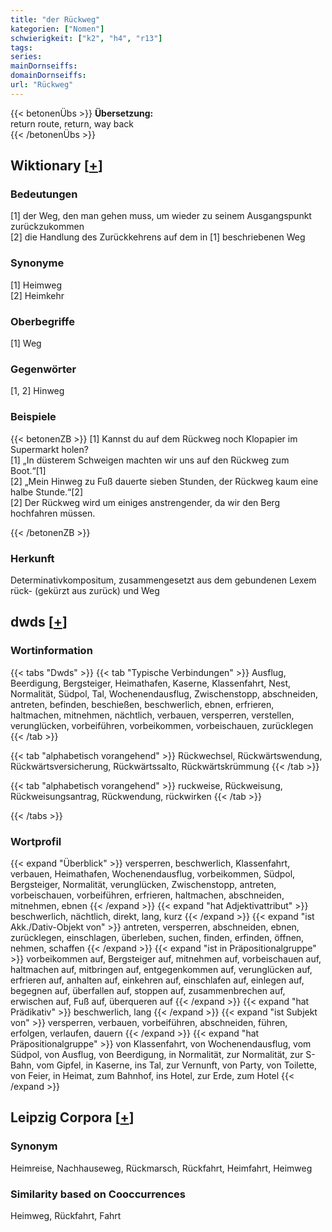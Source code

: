 ```yaml
---
title: "der Rückweg"
kategorien: ["Nomen"]
schwierigkeit: ["k2", "h4", "r13"]
tags:
series:
mainDornseiffs:
domainDornseiffs:
url: "Rückweg"
---
```


{{< betonenÜbs >}}
**Übersetzung:**  
return route, return, way back  
{{< /betonenÜbs >}}

## Wiktionary [[+](https://de.wiktionary.org/wiki/Rückweg)]

### Bedeutungen
[1] der Weg, den man gehen muss, um wieder zu seinem Ausgangspunkt zurückzukommen  
[2] die Handlung des Zurückkehrens auf dem in [1] beschriebenen Weg  

### Synonyme
[1] Heimweg  
[2] Heimkehr  

### Oberbegriffe
[1] Weg  

### Gegenwörter
[1, 2] Hinweg  

### Beispiele
{{< betonenZB >}}
[1] Kannst du auf dem Rückweg noch Klopapier im Supermarkt holen?  
[1] „In düsterem Schweigen machten wir uns auf den Rückweg zum Boot.“[1]  
[2] „Mein Hinweg zu Fuß dauerte sieben Stunden, der Rückweg kaum eine halbe Stunde.“[2]  
[2] Der Rückweg wird um einiges anstrengender, da wir den Berg hochfahren müssen.  

{{< /betonenZB >}}
### Herkunft
Determinativkompositum, zusammengesetzt aus dem gebundenen Lexem rück- (gekürzt aus zurück) und Weg  



## dwds [[+](https://www.dwds.de/wb/Rückweg)]

### Wortinformation
{{< tabs "Dwds" >}}
{{< tab "Typische Verbindungen" >}}
Ausflug, Beerdigung, Bergsteiger, Heimathafen, Kaserne, Klassenfahrt, Nest, Normalität, Südpol, Tal, Wochenendausflug, Zwischenstopp, abschneiden, antreten, befinden, beschießen, beschwerlich, ebnen, erfrieren, haltmachen, mitnehmen, nächtlich, verbauen, versperren, verstellen, verunglücken, vorbeiführen, vorbeikommen, vorbeischauen, zurücklegen
{{< /tab >}}

{{< tab "alphabetisch vorangehend" >}}
Rückwechsel, Rückwärtswendung, Rückwärtsversicherung, Rückwärtssalto, Rückwärtskrümmung
{{< /tab >}}

{{< tab "alphabetisch vorangehend" >}}
ruckweise, Rückweisung, Rückweisungsantrag, Rückwendung, rückwirken
{{< /tab >}}

{{< /tabs >}}

### Wortprofil
{{< expand "Überblick" >}} versperren, beschwerlich, Klassenfahrt, verbauen, Heimathafen, Wochenendausflug, vorbeikommen, Südpol, Bergsteiger, Normalität, verunglücken, Zwischenstopp, antreten, vorbeischauen, vorbeiführen, erfrieren, haltmachen, abschneiden, mitnehmen, ebnen {{< /expand >}}
{{< expand "hat Adjektivattribut" >}} beschwerlich, nächtlich, direkt, lang, kurz {{< /expand >}}
{{< expand "ist Akk./Dativ-Objekt von" >}} antreten, versperren, abschneiden, ebnen, zurücklegen, einschlagen, überleben, suchen, finden, erfinden, öffnen, nehmen, schaffen {{< /expand >}}
{{< expand "ist in Präpositionalgruppe" >}} vorbeikommen auf, Bergsteiger auf, mitnehmen auf, vorbeischauen auf, haltmachen auf, mitbringen auf, entgegenkommen auf, verunglücken auf, erfrieren auf, anhalten auf, einkehren auf, einschlafen auf, einlegen auf, begegnen auf, überfallen auf, stoppen auf, zusammenbrechen auf, erwischen auf, Fuß auf, überqueren auf {{< /expand >}}
{{< expand "hat Prädikativ" >}} beschwerlich, lang {{< /expand >}}
{{< expand "ist Subjekt von" >}} versperren, verbauen, vorbeiführen, abschneiden, führen, erfolgen, verlaufen, dauern {{< /expand >}}
{{< expand "hat Präpositionalgruppe" >}} von Klassenfahrt, von Wochenendausflug, vom Südpol, von Ausflug, von Beerdigung, in Normalität, zur Normalität, zur S-Bahn, vom Gipfel, in Kaserne, ins Tal, zur Vernunft, von Party, von Toilette, von Feier, in Heimat, zum Bahnhof, ins Hotel, zur Erde, zum Hotel {{< /expand >}}

## Leipzig Corpora [[+](https://corpora.uni-leipzig.de/en/res?word=Rückweg&corpusId=deu_newscrawl-public_2018)]


### Synonym
Heimreise, Nachhauseweg, Rückmarsch, Rückfahrt, Heimfahrt, Heimweg


### Similarity based on Cooccurrences
Heimweg, Rückfahrt, Fahrt

